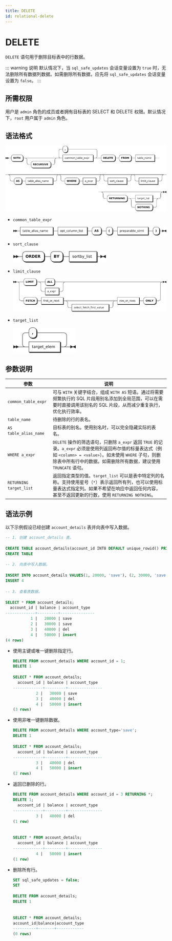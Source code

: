 ```yaml
---
title: DELETE
id: relational-delete
---
```


# DELETE

`DELETE` 语句用于删除目标表中的行数据。

::: warning 说明
默认情况下，当 `sql_safe_updates` 会话变量设置为 `true` 时，无法删除所有数据列数据。如需删除所有数据，应先将 `sql_safe_updates` 会话变量设置为 `false`。
:::

## 所需权限

用户是 `admin` 角色的成员或者拥有目标表的 SELECT 和 DELETE 权限。默认情况下，`root` 用户属于 `admin` 角色。

## 语法格式

![](../../../static/sql-reference/OnlEbvdP1otqclx013YcHyb0ntf.png)

- `common_table_expr`

    ![](../../../static/sql-reference/CbkfbY0bvovT2JxamNTcOYkFnih.png)

- `sort_clause`

    ![](../../../static/sql-reference/Rf9EbajLwojKqJx7GhBcxGM4nlg.png)

- `limit_clause`

    ![](../../../static/sql-reference/HrGwbqb2xo1D8AxYLVtcfG2enif.png)

- `target_list`

    ![](../../../static/sql-reference/YQ8tb8fr4o2YM3xdnuAcvQ4qn4f.png)

## 参数说明

| 参数 | 说明 |
| --- | --- |
| `common_table_expr` |可与 `WITH` 关键字结合，组成 `WITH AS` 短语。通过将需要频繁执行的 SQL 片段用别名添加到全局范围，可以在需要时直接调用该别名的 SQL 片段，从而减少重复执行，优化执行效率。 |
| `table_name` |待删除的行的表名。 |
| `AS table_alias_name` |目标表的别名。使用别名时，可以完全隐藏实际的表名。 |
| `WHERE a_expr` | `DELETE` 操作的筛选语句，只删除 `a_expr` 返回 `TRUE` 的记录。`a_expr` 必须是使用列返回布尔值的标量表达式（例如 `<column> = <value>`）。如未使用 `WHERE` 子句，则删除表中所有行中的数据。如需删除所有数据，建议使用 `TRUNCATE` 语句。|
| `RETURNING target_list` |返回指定类型的值。`target_list` 可以是表中特定列的名称。支持使用星号（`*`）表示返回所有列，也可以使用标量表达式指定列。如果不希望在响应中返回任何内容，甚至不返回更新的行数，使用 `RETURNING NOTHING`。 |

## 语法示例

以下示例假设已经创建 `account_details` 表并向表中写入数据。

```sql
-- 1. 创建 account_details 表。

CREATE TABLE account_details(account_id INT8 DEFAULT unique_rowid() PRIMARY KEY, balance DECIMAL, account_type STRING);
CREATE TABLE

-- 2. 向表中写入数据。

INSERT INTO account_details VALUES(1, 20000, 'save'), (2, 30000, 'save'), (3, 40000, 'del'), (4, 50000, 'insert');
INSERT 4

-- 3. 查看表数据。

SELECT * FROM account_details;
  account_id | balance | account_type
-------------+---------+---------------
           1 |   20000 | save
           2 |   30000 | save
           3 |   40000 | del
           4 |   50000 | insert
(4 rows)
```

- 使用主键或唯一键删除指定行。

    ```sql
    DELETE FROM account_details WHERE account_id = 1;
    DELETE 1

    SELECT * FROM account_details;
      account_id | balance | account_type
    -------------+---------+---------------
              2 |   30000 | save
              3 |   40000 | del
              4 |   50000 | insert
    (3 rows)
    ```

- 使用非唯一键删除数据。

    ```sql
    DELETE FROM account_details WHERE account_type='save';
    DELETE 1

    SELECT * FROM account_details;
      account_id | balance | account_type
    -------------+---------+---------------
              3 |   40000 | del
              4 |   50000 | insert
    (2 rows)
    ```

- 返回已删除的行。

    ```sql
    DELETE FROM account_details WHERE account_id = 3 RETURNING *;
    DELETE 1;
      account_id | balance | account_type
    -------------+---------+---------------
              3 |   40000 | del
    (1 row)


    SELECT * FROM account_details;
      account_id | balance | account_type
    -------------+---------+---------------
              4 |   50000 | insert
    (1 row)
    ```

- 删除所有行。

    ```sql
    SET sql_safe_updates = false;
    SET

    DELETE FROM account_details;
    DELETE 1


    SELECT * FROM account_details;
    account_id|balance|account_type
    ----------+-------+------------
    (0 rows)
    ```
